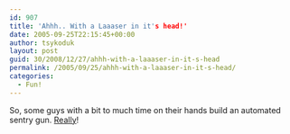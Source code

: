 ```yaml
---
id: 907
title: 'Ahhh.. With a Laaaser in it's head!'
date: 2005-09-25T22:15:45+00:00
author: tsykoduk
layout: post
guid: 30/2008/12/27/ahhh-with-a-laaaser-in-it-s-head
permalink: /2005/09/25/ahhh-with-a-laaaser-in-it-s-head/
categories:
  - Fun!
---
```

<p>So, some guys with a bit to much time on their hands build an automated sentry gun. <a href="http://cs-people.bu.edu/aaron/turret/turret.htm">Really</a>!</p>